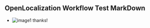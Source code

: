 ## OpenLocalization Workflow Test MarkDown
* ![image1](.\3c6023d3-e890-4ed9-816b-02116a447ccb.PNG) 
thanks!